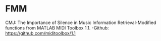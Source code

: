 # FMM
CMJ: The Importance of Silence in Music Information Retrieval-Modified functions from MATLAB MIDI Toolbox 1.1. -Github: https://github.com/miditoolbox/1.1


